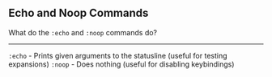 ## Echo and Noop Commands

What do the `:echo` and `:noop` commands do?

---

`:echo` - Prints given arguments to the statusline (useful for testing expansions)
`:noop` - Does nothing (useful for disabling keybindings)

